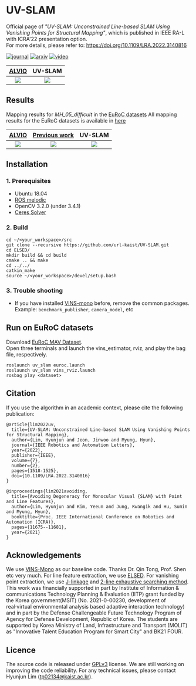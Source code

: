 # UV-SLAM
Official page of *"UV-SLAM: Unconstrained Line-based SLAM Using Vanishing Points for Structural Mapping"*, which is published in IEEE RA-L with ICRA'22 presentation option.  
For more details, please refer to: https://doi.org/10.1109/LRA.2022.3140816

[![journal](https://img.shields.io/badge/RA_L-9672726-4b44ce.svg)](https://ieeexplore.ieee.org/abstract/document/9672726)
[![arxiv](https://img.shields.io/badge/arXiv-2112.13515-B31B1B.svg)](https://arxiv.org/abs/2112.13515)
[![video](https://img.shields.io/badge/YouTube-B31B1B.svg)](https://youtu.be/jyUphjBxAnM)


<center>

| [ALVIO](https://link.springer.com/chapter/10.1007/978-981-16-4803-8_19)  | UV-SLAM |
| :---: | :---: |
| <img src="https://user-images.githubusercontent.com/42729711/143393636-48d80da1-189f-4ea4-9860-eb1914eddafa.png">  | <img src="https://user-images.githubusercontent.com/42729711/143393647-ec49dab0-b2e0-4c77-831a-03a819125a7f.png">  |

</center>

## Results
Mapping results for *MH_05_difficult* in the [EuRoC datasets](https://projects.asl.ethz.ch/datasets/doku.php?id=kmavvisualinertialdatasets)
All mapping results for the EuRoC datasets is available in [here](https://github.com/url-kaist/UV-SLAM/tree/main/supplement/mapping_result.pdf)

<center>

| [ALVIO](https://link.springer.com/chapter/10.1007/978-981-16-4803-8_19) | [Previous work](https://ieeexplore.ieee.org/document/9560911) | UV-SLAM |
| :---: | :---: | :---: |
| <img src="https://user-images.githubusercontent.com/42729711/143398005-afce16e2-c3dc-4c3b-af6e-adade9a45d56.png">  | <img src="https://user-images.githubusercontent.com/42729711/143397993-edb67494-b00c-47e1-8591-532cf0c4cc46.png">  |  <img src="https://user-images.githubusercontent.com/42729711/143398028-9cf349f8-510e-4709-9859-4ff752b47f13.png">  |

</center>

## Installation
### 1. Prerequisites
-  Ubuntu 18.04
- [ROS melodic](http://wiki.ros.org/ROS/Installation)
- OpenCV 3.2.0 (under 3.4.1)
- [Ceres Solver](http://ceres-solver.org/)

### 2. Build
```
cd ~/<your_workspace>/src
git clone --recursive https://github.com/url-kaist/UV-SLAM.git
cd ELSED/
mkdir build && cd build
cmake .. && make
cd ../../
catkin_make
source ~/<your_workspace>/devel/setup.bash
```
### 3. Trouble shooting
- If you have installed [VINS-mono](https://github.com/HKUST-Aerial-Robotics/VINS-Mono) before, remove the common packages.  
Example: ```benchmark_publisher```, ```camera_model```, etc

## Run on EuRoC datasets
Download [EuRoC MAV Dataset](http://projects.asl.ethz.ch/datasets/doku.php?id=kmavvisualinertialdatasets).  
Open three terminals and launch the vins_estimator, rviz, and play the bag file, respectively.
```
roslaunch uv_slam euroc.launch
roslaunch uv_slam vins_rviz.launch
rosbag play <dataset>
```

## Citation
If you use the algorithm in an academic context, please cite the following publication:
```
@article{lim2022uv,
  title={UV-SLAM: Unconstrained Line-based SLAM Using Vanishing Points for Structural Mapping},
  author={Lim, Hyunjun and Jeon, Jinwoo and Myung, Hyun},
  journal={IEEE Robotics and Automation Letters},
  year={2022},
  publisher={IEEE},
  volume={7},
  number={2},
  pages={1518-1525},
  doi={10.1109/LRA.2022.3140816}
}
```
```
@inproceedings{lim2021avoiding,
  title={Avoiding Degeneracy for Monocular Visual {SLAM} with Point and Line Features},
  author={Lim, Hyunjun and Kim, Yeeun and Jung, Kwangik and Hu, Sumin and Myung, Hyun},
  booktitle={Proc. IEEE International Conference on Robotics and Automation (ICRA)},
  pages={11675--11681},
  year={2021}
}
```

## Acknowledgements
We use [VINS-Mono](https://github.com/HKUST-Aerial-Robotics/VINS-Mono) as our baseline code. Thanks Dr. Qin Tong, Prof. Shen etc very much. For line feature extraction, we use [ELSED](https://github.com/iago-suarez/ELSED). For vanishing point extraction, we use [J-linkage](http://www.diegm.uniud.it/fusiello/demo/jlk/) and [2-line exhaustive searching method](https://github.com/xiaohulugo/VanishingPointDetection).  
This work was financially supported in part by Institute of Information & communications Technology Planning & Evaluation (IITP) grant funded by the Korea government(MSIT) (No. 2021-0-00230, development of real·virtual environmental analysis based adaptive interaction technology) and in part by the Defense Challengeable Future Technology Program of Agency for Defense Development, Republic of Korea. The students are supported by Korea Ministry of Land, Infrastructure and Transport (MOLIT) as "Innovative Talent Education Program for Smart City" and BK21 FOUR.

## Licence
The source code is released under [GPLv3](http://www.gnu.org/licenses/) license.
We are still working on improving the code reliability.
For any technical issues, please contact Hyunjun Lim (tp02134@kaist.ac.kr).
